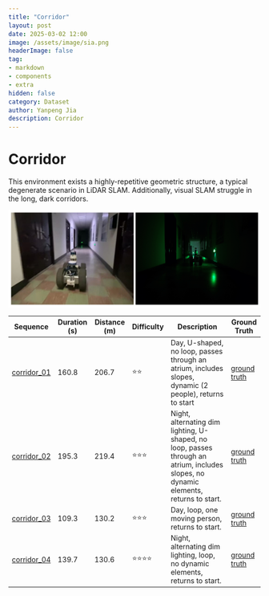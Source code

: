 ```yaml
---
title: "Corridor"
layout: post
date: 2025-03-02 12:00
image: /assets/image/sia.png
headerImage: false
tag:
- markdown
- components
- extra
hidden: false
category: Dataset
author: Yanpeng Jia
description: Corridor
---
```


# Corridor

This environment exists a highly-repetitive geometric structure, a typical degenerate scenario in LiDAR SLAM. Additionally, visual SLAM struggle in the long, dark corridors.

![figure](../../assets/image/corridor.png)

| Sequence      | Duration (s) | Distance (m) | Difficulty | Description | Ground Truth |
|--------------|-------------|-------------|------------|-------------|-------------|
| [corridor_01](https://1drv.ms/u/c/c1806c2e19f2193f/EZpwH7R8jbhGhNE5GD5UEb8B8hPsDXdG3UF4PtkU6xixzg?e=4UBmTP)  | 160.8    | 206.7      | ⭐⭐         | Day, U-shaped, no loop, passes through an atrium, includes slopes, dynamic (2 people), returns to start | [ground truth](https://1drv.ms/t/c/c1806c2e19f2193f/EVvLe0nt1iVEq37C2hLoLRoBq4tfxQXKyMSq_wRvAvv6hQ?e=0Y2MTi) |
| [corridor_02](https://1drv.ms/u/c/c1806c2e19f2193f/EZpwH7R8jbhGhNE5GD5UEb8B8hPsDXdG3UF4PtkU6xixzg?e=9QABBD)  | 195.3    | 219.4      | ⭐⭐⭐        | Night, alternating dim lighting, U-shaped, no loop, passes through an atrium, includes slopes, no dynamic elements, returns to start. | [ground truth](https://1drv.ms/t/c/c1806c2e19f2193f/EeM1hw1q2C5Jm4BEaXw_uFkBSUkI6eZgMIOQlq3DEbJNTg?e=7f1cOw) |
| [corridor_03](https://1drv.ms/u/c/c1806c2e19f2193f/EZed9H_cXihLvIhc05Qi0r0BF5aHa0mYnNMwUlGvE2gUYQ?e=gHlDzz)  | 109.3    | 130.2      | ⭐⭐⭐        | Day, loop, one moving person, returns to start. | [ground truth](https://1drv.ms/t/c/c1806c2e19f2193f/EVy8-vHaGcBMtFiphot7tsgBCNPHvd63Iy2LCJ8Bfb1Dcg?e=0n78Y5) |
| [corridor_04](https://1drv.ms/u/c/c1806c2e19f2193f/EVuD13wHXlNBpnET9sg-E2MB9n-33E8qyx8RY4LKg2wCVQ?e=or8WnF)  | 139.7    | 130.6      | ⭐⭐⭐⭐       | Night, alternating dim lighting, loop, no dynamic elements, returns to start. | [ground truth](https://1drv.ms/t/c/c1806c2e19f2193f/EcES-uZwANVBvM8dTDB7DAMBXBHPjs4Jo5DkPIY20DpMRw?e=bBh2Sy) |
